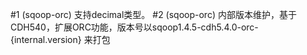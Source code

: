 #1 (sqoop-orc) 支持decimal类型。
#2 (sqoop-orc) 内部版本维护，基于CDH540，扩展ORC功能，版本号以sqoop1.4.5-cdh5.4.0-orc-{internal.version} 来打包